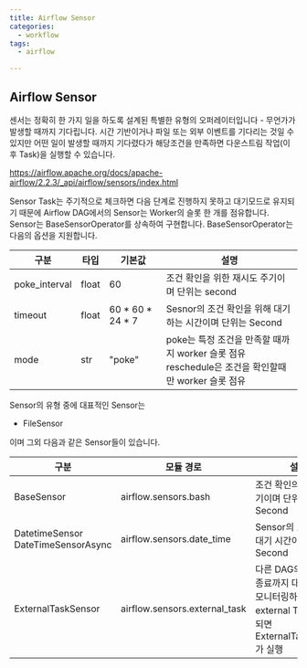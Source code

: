 ```yaml
---
title: Airflow Sensor
categories:
  - workflow
tags: 
  - airflow

---
```


## Airflow Sensor 
센서는 정확히 한 가지 일을 하도록 설계된 특별한 유형의 오퍼레이터입니다  - 무언가가 발생할 때까지 기다립니다. 시간 기반이거나 파일 또는 외부 이벤트를 기다리는 것일 수 있지만 어떤 일이 발생할 때까지 기다렸다가 해당조건을 만족하면  다운스트림 작업(이후 Task)을 실행할 수 있습니다.

<https://airflow.apache.org/docs/apache-airflow/2.2.3/_api/airflow/sensors/index.html>

Sensor Task는 주기적으로 체크하면 다음 단계로 진행하지 못하고 대기모드로 유지되기 때문에 Airflow DAG에서의 Sensor는 Worker의 슬롯 한 개를 점유합니다. Sensor는 BaseSensorOperator를 상속하여 구현합니다. BaseSensorOperator는 다음의 옵션을 지원합니다.

|구분|타입|기본값|설명|
|---|---|---|---|
|poke_interval|float|60|조건 확인을 위한 재시도 주기이며 단위는 second|
|timeout|float|60 * 60 * 24 * 7 | Sesnor의 조건 확인을 위해 대기하는 시간이며 단위는 Second|
|mode|str|"poke"|poke는 특정 조건을 만족할 때까지 worker 슬롯 점유 <br> reschedule은 조건을 확인할때만 worker 슬롯 점유|


Sensor의 유형 중에 대표적인 Sensor는 

  - FileSensor

이며 그외 다음과 같은 Sensor들이 있습니다.

|구분|모듈 경로|설명|
|---|---|---|
|BaseSensor|airflow.sensors.bash|조건 확인의 재시도 주기이며 단위는 Second|
|DatetimeSensor<br>DateTimeSensorAsync|airflow.sensors.date_time|Sensor의 조건 확인 대기 시간이며 단위 Second|
|ExternalTaskSensor|airflow.sensors.external_task|다른 DAG의 Task가 종료까지 대기하면서 모니터링하는 DAG의 external Task가 종료되면 ExternalTaskSensor가 실행|

